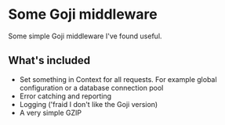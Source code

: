 # Some Goji middleware

Some simple Goji middleware I've found useful.

## What's included

- Set something in Context for all requests.  For example global configuration or a database connection pool
- Error catching and reporting
- Logging ('fraid I don't like the Goji version)
- A very simple GZIP

